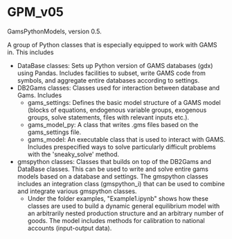 # GPM_v05
GamsPythonModels, version 0.5. 

A group of Python classes that is especially equipped to work with GAMS in. This includes
- DataBase classes: Sets up Python version of GAMS databases (gdx) using Pandas. Includes facilities to subset, write GAMS code from symbols, and aggregate entire databases according to settings.
- DB2Gams classes: Classes used for interaction between database and Gams. Includes
  - gams_settings: Defines the basic model structure of a GAMS model (blocks of equations, endogenous variable groups, exogenous groups, solve statements, files with relevant inputs etc.). 
  - gams_model_py: A class that writes .gms files based on the gams_settings file.
  - gams_model: An executable class that is used to interact with GAMS. Includes prespecified ways to solve particularly difficult problems with the 'sneaky_solve' method. 
- gmspython classes: Classes that builds on top of the DB2Gams and DataBase classes. This can be used to write and solve entire gams models based on a database and settings. The gmspython classes includes an integration class (gmspython_i) that can be used to combine and integrate various gmspython classes. 
  - Under the folder examples, "Example1.ipynb" shows how these classes are used to build a dynamic general equilibrium model with an arbitrarily nested production structure and an arbitrary number of goods. The model includes methods for calibration to national accounts (input-output data).
